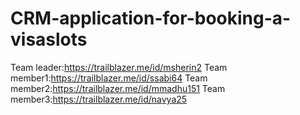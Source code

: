 # CRM-application-for-booking-a-visaslots
Team leader:https://trailblazer.me/id/msherin2
Team member1:https://trailblazer.me/id/ssabi64
Team member2:https://trailblazer.me/id/mmadhu151
Team member3:https://trailblazer.me/id/navya25
